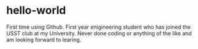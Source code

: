 # hello-world
First time using Github.
First year enigineering student who has joined the USST club at my University. Never done coding or anything of the like and am looking forward to learing.
